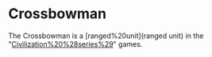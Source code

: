 # Crossbowman

The Crossbowman is a [ranged%20unit](ranged unit) in the "[Civilization%20%28series%29](Civilization)" games.